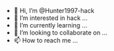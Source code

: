 - 👋 Hi, I’m @Hunter1997-hack
- 👀 I’m interested in hack ...
- 🌱 I’m currently learning ...
- 💞️ I’m looking to collaborate on ...
- 📫 How to reach me ...

<!---
Hunter1997-hack/Hunter1997-hack is a ✨ special ✨ repository because its `README.md` (this file) appears on your GitHub profile.
You can click the Preview link to take a look at your changes.
--->
